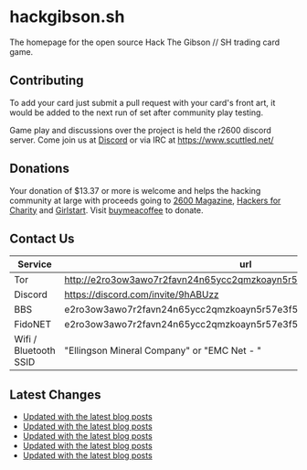 # hackgibson.sh
The homepage for the open source Hack The Gibson // SH trading card game.


## Contributing

To add your card just submit a pull request with your card's front art, it would be added to the next run of set after community play testing.

Game play and discussions over the project is held the r2600 discord server. Come join us at [Discord](https://discord.com/invite/9hABUzz) or via IRC at https://www.scuttled.net/


## Donations

Your donation of $13.37 or more is welcome and helps the hacking community at large with proceeds going to [2600 Magazine](https://2600.com/), [Hackers for Charity](https://hackersforcharity.org) and [Girlstart](https://girlstart.org).  Visit [buymeacoffee](https://www.buymeacoffee.com/hackgibson.sh) to donate.


## Contact Us

Service | url
-|-
Tor | http://e2ro3ow3awo7r2favn24n65ycc2qmzkoayn5r57e3f56nvjwdcgg32ad.onion
Discord | https://discord.com/invite/9hABUzz
BBS | e2ro3ow3awo7r2favn24n65ycc2qmzkoayn5r57e3f56nvjwdcgg32ad.onion:23
FidoNET | e2ro3ow3awo7r2favn24n65ycc2qmzkoayn5r57e3f56nvjwdcgg32ad.onion:24554
Wifi / Bluetooth SSID | "Ellingson Mineral Company" or "EMC Net - <fidonet address>"

## Latest Changes
<!-- BLOG-POST-LIST:START -->
- [Updated with the latest blog posts](https://github.com/DFW2600/hackgibson.sh/commit/f588138874b68be22a6dcaed40ab2366a307e4fe)
- [Updated with the latest blog posts](https://github.com/DFW2600/hackgibson.sh/commit/61b89e83f6a6ba52f6d5577982abffaa9834ce9e)
- [Updated with the latest blog posts](https://github.com/DFW2600/hackgibson.sh/commit/ca4a56e09b0f10c150c515fe687d6abb798f6ed9)
- [Updated with the latest blog posts](https://github.com/DFW2600/hackgibson.sh/commit/d4d811267d930dafd91fcc02097d68f97592ff1a)
- [Updated with the latest blog posts](https://github.com/DFW2600/hackgibson.sh/commit/28d998c2c42a18af1bfd5ec978c149dc89c34806)
<!-- BLOG-POST-LIST:END -->

